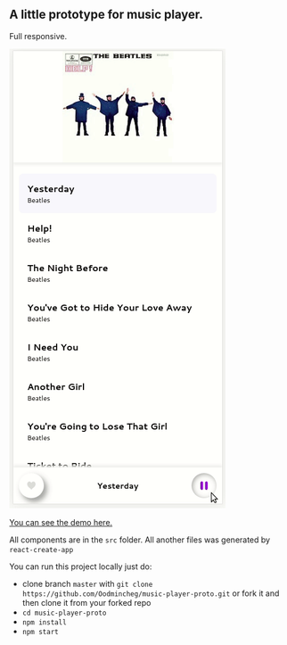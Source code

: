 ## A little prototype for music player.

Full responsive.

![](https://github.com/Oodmincheg/music-player-proto/blob/master/src/img/music-preview.gif)

[You can see the demo here.](https://oodmincheg.github.io/music-player-proto/)

All components are in the `src` folder. All another files was generated by `react-create-app`

You can run this project locally just do:

- clone branch `master` with `git clone https://github.com/Oodmincheg/music-player-proto.git` or fork it and then clone it from your forked repo
- `cd music-player-proto`
- `npm install`
- `npm start`
